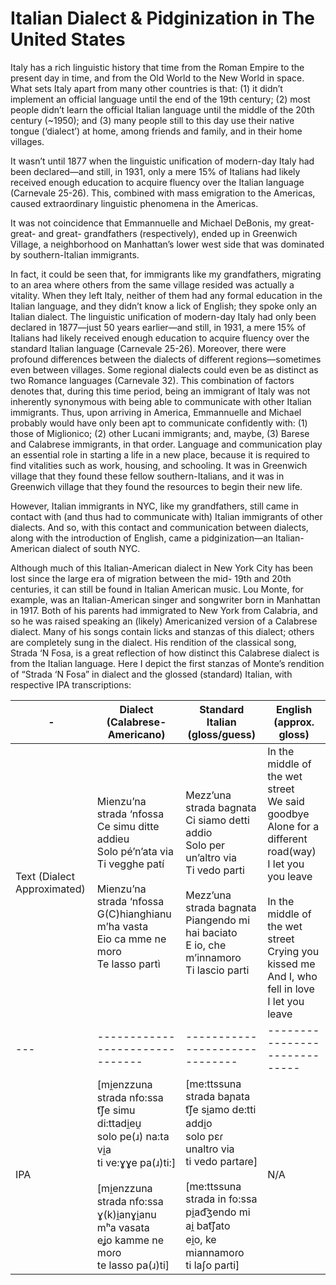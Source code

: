 # Italian Dialect & Pidginization in The United States

Italy has a rich linguistic history that time from the Roman Empire to the present day in time, and from the Old World to the New World in space. What sets Italy apart from many other countries is that: (1) it didn’t implement an official language until the end of the 19th century; (2) most people didn’t learn the official Italian language until the middle of the 20th century (~1950); and (3) many people still to this day use their native tongue (‘dialect’) at home, among friends and family, and in their home villages. 

It wasn’t until 1877 when the linguistic unification of modern-day Italy had been declared—and still, in 1931, only a mere 15% of Italians had likely received enough education to acquire fluency over the Italian language (Carnevale 25-26). This, combined with mass emigration to the Americas, caused extraordinary linguistic phenomena in the Americas. 

It was not coincidence that Emmannuelle and Michael DeBonis, my great-great- and great- grandfathers (respectively), ended up in Greenwich Village, a neighborhood on Manhattan’s lower west side that was dominated by southern-Italian immigrants.

In fact, it could be seen that, for immigrants like my grandfathers, migrating to an area where others from the same village resided was actually a vitality.	 When they left Italy, neither of them had any formal education in the Italian language, and they didn’t know a lick of English; they spoke only an Italian dialect. The linguistic unification of modern-day Italy had only been declared in 1877—just 50 years earlier—and still, in 1931, a mere 15% of Italians had likely received enough education to acquire fluency over the standard Italian language (Carnevale 25-26). Moreover, there were profound differences between the dialects of different regions—sometimes even between villages. Some regional dialects could even be as distinct as two Romance languages (Carnevale 32). This combination of factors denotes that, during this time period, being an immigrant of Italy was not inherently synonymous with being able to communicate with other Italian immigrants. Thus, upon arriving in America, Emmannuelle and Michael probably would have only been apt to communicate confidently with: (1) those of Miglionico; (2) other Lucani immigrants; and, maybe, (3) Barese and Calabrese immigrants, in that order. Language and communication play an essential role in starting a life in a new place, because it is required to find vitalities such as work, housing, and schooling. It was in Greenwich village that they found these fellow southern-Italians, and it was in Greenwich village that they found the resources to begin their new life.

However, Italian immigrants in NYC, like my grandfathers, still came in contact with (and thus had to communicate with) Italian immigrants of other dialects. And so, with this contact and communication between dialects, along with the introduction of English, came a pidginization—an Italian-American dialect of south NYC. 

Although much of this Italian-American dialect in New York City has been lost since the large era of migration between the mid- 19th and 20th centuries, it can still be found in Italian American music. Lou Monte, for example, was an Italian-American singer and songwriter born in Manhattan in 1917. Both of his parents had immigrated to New York from Calabria, and so he was raised speaking an (likely) Americanized version of a Calabrese dialect. Many of his songs contain licks and stanzas of this dialect; others are completely sung in the dialect. His rendition of the classical song, Strada ‘N Fosa, is a great reflection of how distinct this Calabrese dialect is from the Italian language. Here I depict the first stanzas of Monte’s rendition of “Strada ‘N Fosa” in dialect and the glossed (standard) Italian, with respective IPA transcriptions:

|  \-   | Dialect (Calabrese-Americano) | Standard Italian (gloss/guess) | English (approx. gloss) |
| ----- | ----------------------------- | ------------------------------ | ----------------------------- |
| Text (Dialect Approximated) | Mienzu’na strada ‘nfossa <br />Ce simu ditte addieu <br />Solo pé’n’ata via <br /> Ti vegghe patí<br /> <br />Mienzu’na strada ‘nfossa <br />G(C)hianghianu m’ha vasta <br />Eio ca mme ne moro <br /> Te lasso partì | Mezz’una strada bagnata <br />Ci siamo detti addio <br />Solo per un’altro via <br />Ti vedo parti <br /> <br />Mezz’una strada bagnata <br />Piangendo mi hai baciato <br />E io, che m’innamoro <br />Ti lascio parti | In the middle of the wet street <br />We said goodbye<br />Alone for a different road(way) <br />I let you you leave <br /> <br />In the middle of the wet street <br />Crying you kissed me <br />And I, who fell in love <br />I let you leave |
| --- | ------------------------------- | ------------------------------ | ----------------------------- |
| IPA | [mi̯enzzuna stɾada nfo:ssa <br />t͡ʃe simu di:ttadi̯eu̯ <br />solo pe(ɹ) na:ta vi̯a <br />ti ve:ɣɣe pa(ɹ)ti:] <br /> <br />[mi̯enzzuna stɾada nfo:ssa <br />ɣ(k)i̯anɣi̯anu mʰa vasata <br />eʝo kamme ne moɾo <br />te lasso pa(ɹ)ti] | [me:ttssuna stɾada baɲata <br />t͡ʃe si̯amo de:tti addi̯o <br />solo pɛɾ unaltɾo via <br />ti vedo paɾtaɾe] <br /> <br />[me:ttssuna stɾada in fo:ssa <br />pi̯ad͡ʒendo mi ai̯ bat͡ʃato <br />ei̯o, ke miannamoɾo <br />ti laʃo paɾti] | N/A |


